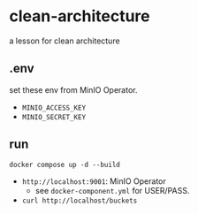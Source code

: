 # clean-architecture

a lesson for clean architecture

## .env

set these env from MinIO Operator.

* `MINIO_ACCESS_KEY`
* `MINIO_SECRET_KEY`

## run

```shell
docker compose up -d --build
```

* `http://localhost:9001`: MinIO Operator
  * see `docker-component.yml` for USER/PASS.
* `curl http://localhost/buckets`

